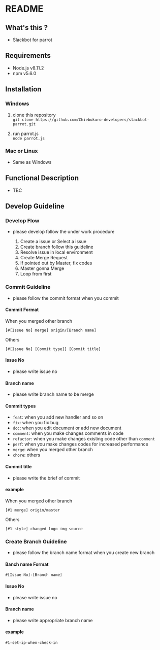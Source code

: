 # README

## What's this ?
- Slackbot for parrot

## Requirements
- Node.js v8.11.2
- npm v5.6.0

## Installation
### Windows
  1. clone this repository<br>
    `git clone https://github.com/Chiebukuro-developers/slackbot-parrot.git`

  1. run parrot.js<br>
    `node parrot.js`

### Mac or Linux
- Same as Windows

## Functional Description
- TBC

## Develop Guideline
### Develop Flow
- please develop follow the under work procedure

  1. Create a issue or Select a issue
  1. Create branch follow this guideline
  1. Resolve issue in local environment
  1. Create Merge Request
  1. If pointed out by Master, fix codes
  1. Master gonna Merge
  1. Loop from first

### Commit Guideline
- please follow the commit format when you commit

#### Commit Format
When you merged other branch
```
[#[Issue No] merge] origin/[Branch name]
```

Others
```
[#[Issue No] [Commit type]] [Commit title]
```

#### Issue No
- please write issue no

#### Branch name
- please write branch name to be merge

#### Commit types
- `feat`: when you add new handler and so on
- `fix`: when you fix bug
- `doc`: when you edit document or add new document
- `comment`: when you make changes comments in code
- `refactor`: when you make changes existing code other than `comment`
- `perf`: when you make changes codes for increased performance
- `merge`: when you merged other branch
- `chore`: others

#### Commit title
- please write the brief of commit

#### example
When you merged other branch
```
[#1 merge] origin/master
```

Others
```
[#1 style] changed logo img source
```


### Create Branch Guideline
- please follow the branch name format when you create new branch

#### Banch name Format
```
#[Issue No]-[Branch name]
```

#### Issue No
- please write issue no

#### Branch name
- please write appropriate branch name

#### example
```
#1-set-ip-when-check-in
```
